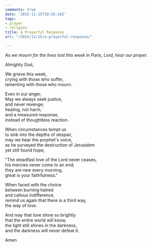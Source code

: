 ```yaml
---
comments: true
date: '2015-11-15T19:55:16Z'
tags:
- prayer
- religion
title: A Prayerful Response
url: "/2015/11/15/a-prayerful-response/"

---
```

*As we mourn for the lives lost this week in Paris, Lord, hear our prayer.*

Almighty God,

We grieve this week,  
crying with those who suffer,  
lamenting with those who mourn.

Even in our anger,  
May we always seek justice,  
and never revenge;  
healing, not harm;  
and a measured response,  
instead of thoughtless reaction.

When circumstances tempt us  
to sink into the depths of despair,  
may we hear the prophet's voice,  
as he surveyed the destruction of Jerusalem  
yet still found hope,

"The steadfast love of the Lord never ceases,  
his mercies never come to an end;  
they are new every morning,  
great is your faithfulness."

When faced with the choice  
between burning hatred  
and callous indifference,  
remind us again that there is a third way,  
the way of love.

And may that love shine so brightly  
that the entire world will know,  
the light still shines in the darkness,  
and the darkness will never defeat it.

Amen

